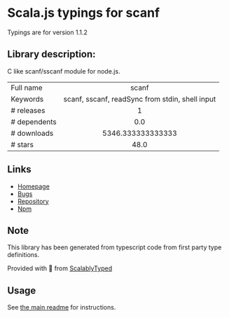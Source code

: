 
# Scala.js typings for scanf

Typings are for version 1.1.2

## Library description:
C like scanf/sscanf module for node.js.

|                    |                 |
| ------------------ | :-------------: |
| Full name          | scanf |
| Keywords           | scanf, sscanf, readSync from stdin, shell input |
| # releases         | 1 |
| # dependents       | 0.0 |
| # downloads        | 5346.333333333333 |
| # stars            | 48.0 |

## Links
- [Homepage](https://github.com/Lellansin/node-scanf)
- [Bugs](https://github.com/Lellansin/node-scanf/issues)
- [Repository](https://github.com/Lellansin/node-scanf)
- [Npm](https://www.npmjs.com/package/scanf)
    


## Note
This library has been generated from typescript code from first party type definitions.

Provided with :purple_heart: from [ScalablyTyped](https://github.com/oyvindberg/ScalablyTyped)

## Usage
See [the main readme](../../readme.md) for instructions.


